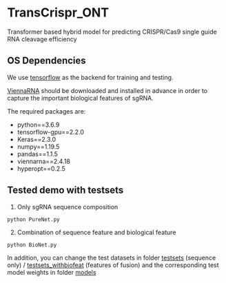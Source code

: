 # TransCrispr_ONT
Transformer based hybrid model for predicting CRISPR/Cas9 single guide RNA cleavage efficiency


## OS Dependencies
We use [tensorflow](https://www.tensorflow.org/) as the backend for training and testing.

[ViennaRNA](http://rna.tbi.univie.ac.at/) should be downloaded and installed in advance in order to capture the important biological features of sgRNA.

The required packages are:
+ python==3.6.9
+ tensorflow-gpu==2.2.0
+ Keras==2.3.0
+ numpy==1.19.5
+ pandas==1.1.5
+ viennarna==2.4.18
+ hyperopt==0.2.5

## Tested demo with testsets
1. Only sgRNA sequence composition
```
python PureNet.py
```
2. Combination of sequence feature and biological feature
```
python BioNet.py
```

In addition, you can change the test datasets in folder [testsets](https://github.com/BioinfoApollo/TransCrispr_ONT/tree/main/testsets) (sequence only) / [testsets_withbiofeat](https://github.com/BioinfoApollo/TransCrispr_ONT/tree/main/testsets_withbiofeat) (features of fusion) and the corresponding test model weights in folder [models](https://github.com/BioinfoApollo/TransCrispr_ONT/tree/main/models)
